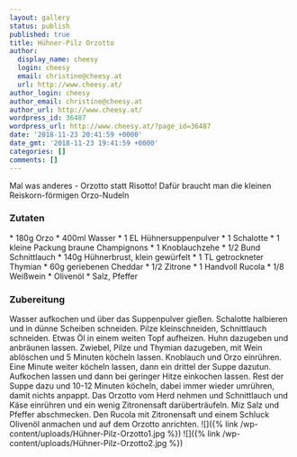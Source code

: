 ```yaml
---
layout: gallery
status: publish
published: true
title: Hühner-Pilz Orzotto
author:
  display_name: cheesy
  login: cheesy
  email: christine@cheesy.at
  url: http://www.cheesy.at/
author_login: cheesy
author_email: christine@cheesy.at
author_url: http://www.cheesy.at/
wordpress_id: 36487
wordpress_url: http://www.cheesy.at/?page_id=36487
date: '2018-11-23 20:41:59 +0000'
date_gmt: '2018-11-23 19:41:59 +0000'
categories: []
comments: []
---
```

Mal was anderes - Orzotto statt Risotto! Dafür braucht man die kleinen Reiskorn-förmigen Orzo-Nudeln
### Zutaten
\* 180g Orzo
\* 400ml Wasser
\* 1 EL Hühnersuppenpulver
\* 1 Schalotte
\* 1 kleine Packung braune Champignons
\* 1 Knoblauchzehe
\* 1/2 Bund Schnittlauch
\* 140g Hühnerbrust, klein gewürfelt
\* 1 TL getrockneter Thymian
\* 60g geriebenen Cheddar
\* 1/2 Zitrone
\* 1 Handvoll Rucola
\* 1/8 Weißwein
\* Olivenöl
\* Salz, Pfeffer
### Zubereitung
Wasser aufkochen und über das Suppenpulver gießen. Schalotte halbieren und in dünne Scheiben schneiden. Pilze kleinschneiden, Schnittlauch schneiden.
Etwas Öl in einem weiten Topf aufheizen. Huhn dazugeben und anbräunen lassen. Zwiebel, Pilze und Thymian dazugeben, mit Wein ablöschen und 5 Minuten köcheln lassen. Knoblauch und Orzo einrühren. Eine Minute weiter köcheln lassen, dann ein drittel der Suppe dazutun. Aufkochen lassen und dann bei geringer Hitze einkochen lassen. Rest der Suppe dazu und 10-12 Minuten köcheln, dabei immer wieder umrühren, damit nichts anpappt. Das Orzotto vom Herd nehmen und Schnittlauch und Käse einrühren und ein wenig Zitronensaft darüberträufeln. Miz Salz und Pfeffer abschmecken.
Den Rucola mit Zitronensaft und einem Schluck Olivenöl anmachen und auf dem Orzotto anrichten.
![]({% link /wp-content/uploads/Hühner-Pilz-Orzotto1.jpg %})
![]({% link /wp-content/uploads/Hühner-Pilz-Orzotto2.jpg %})
